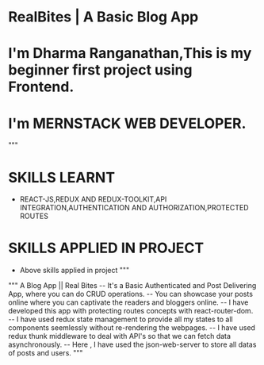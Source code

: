 # RealBites | A Basic Blog App 
# I'm Dharma Ranganathan,This is my beginner first project using Frontend.
# I'm MERNSTACK WEB DEVELOPER.

"""
# SKILLS LEARNT 
- REACT-JS,REDUX AND REDUX-TOOLKIT,API INTEGRATION,AUTHENTICATION AND AUTHORIZATION,PROTECTED ROUTES
# SKILLS APPLIED IN PROJECT
- Above skills applied in project
"""

"""
A Blog App || Real Bites 
-- It's a Basic Authenticated and Post Delivering App, where you can do CRUD operations.
-- You can showcase your posts online where you can captivate the readers and bloggers online.
-- I have developed this app with protecting routes concepts with react-router-dom.
-- I have used redux state management to provide all my states to all components seemlessly without re-rendering the webpages.
-- I have used redux thunk middleware to deal with API's so that we can fetch data asynchronously.
-- Here , I have used the json-web-server to store all datas of posts and users.
"""
